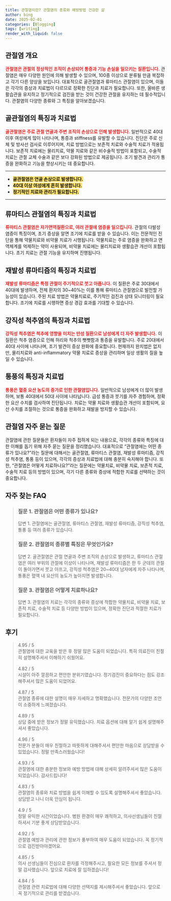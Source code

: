 ```yaml
---
title: 관절염이란? 관절염의 종류와 예방방법 건강한 삶
author: bing
date: 2025-02-01
categories: [Blogging]
tags: [writing]
render_with_liquid: false
---
```

<h2 id='관절염_전체_개요'>관절염 개요</h2>

<p><b><span style="color: #ee2323;">관절염은 관절의 정상적인 조직이 손상되어 통증과 기능 손실을 일으키는 질환입니다.</span></b> 관절염은 매우 다양한 원인에 의해 발생할 수 있으며, 100종 이상으로 분류될 만큼 복잡하고 각기 다른 양상을 보입니다. 대표적으로 골관절염과 류마티스 관절염이 있으며, 이들은 각각의 증상과 치료법이 다르므로 정확한 진단과 치료가 필요합니다. 또한, 올바른 생활습관을 유지하고 정기적으로 검진을 받는 것이 건강한 관절을 유지하는 데 필수적입니다. 관절염의 다양한 종류와 그 특징을 알아보겠습니다.</p>

<h2 id='골관절염_특징_및_치료'>골관절염의 특징과 치료법</h2>

<p><b><span style="color: #ee2323;">골관절염은 주로 관절 연골과 주변 조직의 손상으로 인해 발생합니다.</span></b> 일반적으로 40대 이후 여성에게 많이 나타나며, 통증과 stiffness를 유발할 수 있습니다. 진단은 주로 신체 및 방사선 검사로 이루어지며, 치료 방법으로는 보존적 치료와 수술적 치료가 적용됩니다. 보존적 치료에는 물리치료, 약물 치료와 같은 비수술적 방법이 포함되고, 수술적 치료는 관절 교체 수술과 같은 보다 강화된 방법으로 제공됩니다. 조기 발견과 관리가 통증을 완화하고 기능을 향상시키는 데 중요합니다.</p>

<hr />

<ul>
    <li><b><span style="background-color: #ffe066;">골관절염은 연골 손상으로 발생합니다.</span></b></li>
    <li><b><span style="background-color: #ffe066;">40대 이상 여성에게 흔히 발생합니다.</span></b></li>
    <li><b><span style="background-color: #ffe066;">정기적인 치료와 관리가 필요합니다.</span></b></li>
</ul>

<hr />

<h2 id='류마티스_관절염의_특징_및_치료'>류마티스 관절염의 특징과 치료법</h2>

<p><b><span style="color: #ee2323;">류마티스 관절염은 자가면역질환으로, 여러 관절에 염증을 일으킵니다.</span></b> 관절의 다발성 염증이 특징이며, 초기 증상을 알면 조기에 치료를 받을 수 있습니다. 이는 전문적인 진단을 통해 약물치료와 비약물 치료가 시행됩니다. 약물치료는 주로 염증을 완화하고 면역체계를 억제하는 약이 사용되며, 비약물 치료에는 물리치료와 생활습관 개선이 포함됩니다. 초기 치료는 관절 기능을 유지하며 진행됩니다.</p>

<h2 id='재발성_류마티즘의_특징_및_치료'>재발성 류마티즘의 특징과 치료법</h2>

<p><b><span style="color: #ee2323;">재발성 류마티즘은 특정 관절이 주기적으로 붓고 아픕니다.</span></b> 이 질환은 주로 30대에서 40대에 발생하며, 전체 환자의 30~40%는 이를 통해 류마티스 관절염으로 발전할 가능성이 있습니다. 주된 치료 방법은 약물치료로, 주기적인 검진과 상태 모니터링이 필요합니다. 조기에 치료를 시행하면 증상 경감 효과를 기대할 수 있습니다.</p>

<h2 id='강직성_척추염의_특징_및_치료'>강직성 척추염의 특징과 치료법</h2>

<p><b><span style="color: #ee2323;">강직성 척추염은 척추에 영향을 미치는 만성 질환으로 남성에게 더 자주 발생합니다.</span></b> 이 질환은 척추 염증으로 인해 허리와 척추의 뻣뻣함과 통증을 유발합니다. 주로 20대에서 40대 사이에 나타나며, 조기 발견이 증상 완화에 중요합니다. 현재까지 완치법은 없지만, 물리치료와 anti-inflammatory 약물 치료로 증상을 관리하며 일상 생활의 질을 높일 수 있습니다.</p>

<h2 id='통풍의_특징_및_치료'>통풍의 특징과 치료법</h2>

<p><b><span style="color: #ee2323;">통풍은 혈중 요산 농도의 증가로 인한 관절염입니다.</span></b> 일반적으로 남성에게 더 많이 발생하며, 보통 40대에서 50대 사이에 나타납니다. 급성 통증과 붓기를 자주 경험하며, 정확한 요산 수치를 검사하여 진단됩니다. 치료는 약물 치료와 생활습관 개선이 포함되며, 요산 수치를 조절하는 것으로 통증을 완화하고 재발을 방지할 수 있습니다.</p>

<h2 id='관절염_자주_묻는_질문'>관절염 자주 묻는 질문</h2>

<p>관절염에 관한 질문들은 환자들이 자주 접하게 되는 내용으로, 각각의 종류와 특징에 대한 이해를 돕기 위해 자주 묻는 질문을 정리했습니다. 대표적으로 “관절염에는 어떤 종류가 있나요?”라는 질문에 대해서는 골관절염, 류마티스 관절염, 재발성 류마티즘, 강직성 척추염, 통풍 등이 있으며, 각각의 증상과 치료법에 대해 충분히 숙지해야 합니다. 또한, “관절염은 어떻게 치료하나요?”라는 질문에는 약물치료, 비약물 치료, 보존적 치료, 수술적 치료 등의 방법이 있으며, 각기 다른 종류와 증상에 적합한 치료를 선택하는 것이 중요합니다.</p>
<h2 id='자주_찾는_FAQ'>자주 찾는 FAQ</h2>
<div itemscope="" itemtype="https://schema.org/FAQPage"> 
<blockquote> 
<div itemscope="" itemprop="mainEntity" itemtype="https://schema.org/Question"> 
<h3 itemprop="name">질문 1. 관절염은 어떤 종류가 있나요?</h3> 
<div itemscope="" itemprop="acceptedAnswer" itemtype="https://schema.org/Answer"> 
<span itemprop="text"> 
<p>답변 1. 관절염에는 골관절염, 류마티스 관절염, 재발성 류마티즘, 강직성 척추염, 통풍 등 여러 종류가 있습니다.</p> 
</span> 
</div> 
</div> 

<div itemscope="" itemprop="mainEntity" itemtype="https://schema.org/Question"> 
<h3 itemprop="name">질문 2. 관절염의 종류별 특징은 무엇인가요?</h3> 
<div itemscope="" itemprop="acceptedAnswer" itemtype="https://schema.org/Answer"> 
<span itemprop="text"> 
<p>답변 2. 골관절염은 관절 연골과 주변 조직의 손상으로 발생하고, 류마티스 관절염은 여러 부위의 관절에 이상이 나타나며, 재발성 류마티즘은 한 두 군데의 관절이 돌아가면서 붓고 아프고, 강직성 척추염은 20~40대 남자에게 자주 나타나며, 통풍은 혈액 내 요산의 농도가 높아지면 발생합니다.</p> 
</span> 
</div> 
</div> 

<div itemscope="" itemprop="mainEntity" itemtype="https://schema.org/Question"> 
<h3 itemprop="name">질문 3. 관절염은 어떻게 치료하나요?</h3> 
<div itemscope="" itemprop="acceptedAnswer" itemtype="https://schema.org/Answer"> 
<span itemprop="text"> 
<p>답변 3. 관절염의 치료는 각각의 종류와 증상에 적합한 약물치료, 비약물 치료, 보존적 치료, 수술적 치료 등 다양한 방법이 있으며, 정확한 진단과 적절한 치료가 필요합니다.</p> 
</span> 
</div> 
</div> 
</blockquote> 
</div>
<h2 id='후기'>후기</h2>
<div itemscope itemtype="https://schema.org/Product">
  <blockquote>
  <div itemprop="review" itemscope itemtype="https://schema.org/Review">
      <div itemprop="reviewRating" itemscope itemtype="https://schema.org/Rating"> <span itemprop="ratingValue">4.95</span> / <span itemprop="bestRating">5</span> </div>
      <span itemprop="reviewBody">관절염에 대한 교육을 받은 후 정말 많은 도움이 되었습니다. 특히 의료진이 친절히 설명해주셔서 이해하기 쉬웠어요.</span>
  </div>
  <br>
  <div itemprop="review" itemscope itemtype="https://schema.org/Review">
      <div itemprop="reviewRating" itemscope itemtype="https://schema.org/Rating"> <span itemprop="ratingValue">4.82</span> / <span itemprop="bestRating">5</span> </div>
      <span itemprop="reviewBody">시설이 아주 깔끔하고 편안한 분위기였습니다. 정기검진이 중요하다는 점도 강조해주셔서 많은 도움이 되었어요.</span>
  </div>
  <br>
  <div itemprop="review" itemscope itemtype="https://schema.org/Review">
      <div itemprop="reviewRating" itemscope itemtype="https://schema.org/Rating"> <span itemprop="ratingValue">4.87</span> / <span itemprop="bestRating">5</span> </div>
      <span itemprop="reviewBody">관절염 종류에 대한 설명이 매우 자세하고 명확했습니다. 전문가의 다양한 조언이 소중하게 느껴졌습니다.</span>
  </div>
  <br>
  <div itemprop="review" itemscope itemtype="https://schema.org/Review">
      <div itemprop="reviewRating" itemscope itemtype="https://schema.org/Rating"> <span itemprop="ratingValue">4.89</span> / <span itemprop="bestRating">5</span> </div>
      <span itemprop="reviewBody">상담 중에 받은 정보가 정말 유익했습니다. 치료 옵션에 대해 알기 쉽게 설명해주셔서 좋았습니다.</span>
  </div>
  <br>
  <div itemprop="review" itemscope itemtype="https://schema.org/Review">
      <div itemprop="reviewRating" itemscope itemtype="https://schema.org/Rating"> <span itemprop="ratingValue">4.96</span> / <span itemprop="bestRating">5</span> </div>
      <span itemprop="reviewBody">전문가 분들이 매우 친절하고 따뜻하게 대해주셔서 편안한 마음으로 상담받을 수 있었습니다. 정말 만족스러웠습니다!</span>
  </div>
  <br>
  <div itemprop="review" itemscope itemtype="https://schema.org/Review">
      <div itemprop="reviewRating" itemscope itemtype="https://schema.org/Rating"> <span itemprop="ratingValue">4.93</span> / <span itemprop="bestRating">5</span> </div>
      <span itemprop="reviewBody">관절염에 대한 충분한 정보와 예방 방법에 대해 상세히 알려주셔서 많은 도움이 되었습니다. 감사드립니다!</span>
  </div>
  <br>
  <div itemprop="review" itemscope itemtype="https://schema.org/Review">
      <div itemprop="reviewRating" itemscope itemtype="https://schema.org/Rating"> <span itemprop="ratingValue">4.83</span> / <span itemprop="bestRating">5</span> </div>
      <span itemprop="reviewBody">관절염의 종류와 치료 방법을 쉽게 이해할 수 있도록 설명해주셔서 좋았습니다. 상담받고 나니 더욱 안심이 됩니다.</span>
  </div>
  <br>
  <div itemprop="review" itemscope itemtype="https://schema.org/Review">
      <div itemprop="reviewRating" itemscope itemtype="https://schema.org/Rating"> <span itemprop="ratingValue">4.9</span> / <span itemprop="bestRating">5</span> </div>
      <span itemprop="reviewBody">정말 유익한 시간이었습니다. 병원 환경이 매우 쾌적하고, 의사선생님들이 친절하셔서 기분 좋게 상담받았습니다.</span>
  </div>
  <br>
  <div itemprop="review" itemscope itemtype="https://schema.org/Review">
      <div itemprop="reviewRating" itemscope itemtype="https://schema.org/Rating"> <span itemprop="ratingValue">4.92</span> / <span itemprop="bestRating">5</span> </div>
      <span itemprop="reviewBody">관절염 예방과 관리에 관한 정보가 풍부하여 매우 도움이 되었습니다. 꼭 정기적으로 검진받아야겠어요.</span>
  </div>
  <br>
  <div itemprop="review" itemscope itemtype="https://schema.org/Review">
      <div itemprop="reviewRating" itemscope itemtype="https://schema.org/Rating"> <span itemprop="ratingValue">4.85</span> / <span itemprop="bestRating">5</span> </div>
      <span itemprop="reviewBody">의사 선생님들이 진심으로 환자를 걱정해주시고, 필요한 모든 정보를 주셔서 정말 감사했습니다. 앞으로 치료에 잘 임하겠습니다!</span>
  </div>
  <br>
  <div itemprop="review" itemscope itemtype="https://schema.org/Review">
      <div itemprop="reviewRating" itemscope itemtype="https://schema.org/Rating"> <span itemprop="ratingValue">4.84</span> / <span itemprop="bestRating">5</span> </div>
      <span itemprop="reviewBody">관절염 관련 치료법에 대해 다양한 선택지를 제시해주셔서 좋았습니다. 앞으로 꼭 정기적으로 관리를 받겠습니다.</span>
  </div>
  </blockquote>
</div>
